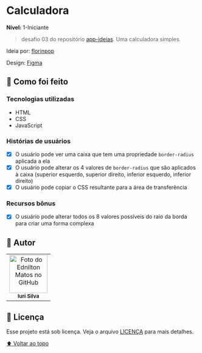 # Calculadora

**Nível:** 1-Iniciante

<!--  ![Resultado final do projeto](post.png) -->

> desafio 03 do repositório [app-ideias](https://github.com/florinpop17/app-ideas). Uma calculadora simples. 

Ideia por: [florinpop](https://github.com/edniltonmatos/app-ideas/blob/master/Projects/1-Beginner/Calculator-App.md)

<!-- demo: [BorderRadius](https://ednilton-matos-border-radius.netlify.app/)-->

Design: [Figma](https://www.figma.com/file/n4sTzI4h6aEeWoU3TaAUWJ/Beginner-projecs?node-id=1%3A5&t=FfXYpTEmlkwLe6Eh-1)

## 💼 Como foi feito

### Tecnologias utilizadas

- HTML
- CSS 
- JavaScript

### Histórias de usuários

- [x] O usuário pode ver uma caixa que tem uma propriedade `border-radius` aplicada a ela
- [x] O usuário pode alterar os 4 valores de `border-radius` que são aplicados à caixa (superior esquerdo, superior direito, inferior esquerdo, inferior direito)
- [x] O usuário pode copiar o CSS resultante para a área de transferência

### Recursos bônus

- [x] O usuário pode alterar todos os 8 valores possíveis do raio da borda para criar uma forma complexa

## 🦄 Autor

<table>
  <tr>
    <td align="center">
      <a href="https://github.com/edniltonmatos">
        <img src="https://avatars.githubusercontent.com/u/96772358?v=4" width="100px;" alt="Foto do Ednilton Matos no GitHub"/><br>
        <sub>
          <b>Iuri Silva</b>
        </sub>
      </a>
    </td>
  </tr>
</table>

## 📝 Licença

Esse projeto está sob licença. Veja o arquivo [LICENÇA](LICENSE.md) para mais detalhes.

[⬆ Voltar ao topo](#Calculadora)<br>
